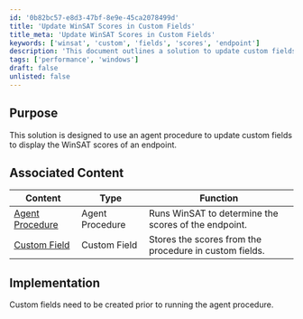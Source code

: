 ```yaml
---
id: '0b82bc57-e8d3-47bf-8e9e-45ca2078499d'
title: 'Update WinSAT Scores in Custom Fields'
title_meta: 'Update WinSAT Scores in Custom Fields'
keywords: ['winsat', 'custom', 'fields', 'scores', 'endpoint']
description: 'This document outlines a solution to update custom fields with WinSAT scores for endpoints using an agent procedure. It includes associated content and implementation steps for setting up the necessary custom fields.'
tags: ['performance', 'windows']
draft: false
unlisted: false
---
```


## Purpose

This solution is designed to use an agent procedure to update custom fields to display the WinSAT scores of an endpoint.

## Associated Content

| Content                                                                                     | Type              | Function                                               |
|---------------------------------------------------------------------------------------------|-------------------|--------------------------------------------------------|
| [Agent Procedure](https://proval.itglue.com/DOC-5078775-13118704)                        | Agent Procedure    | Runs WinSAT to determine the scores of the endpoint.  |
| [Custom Field](https://proval.itglue.com/DOC-5078775-13118706)                           | Custom Field       | Stores the scores from the procedure in custom fields. |

## Implementation

Custom fields need to be created prior to running the agent procedure.
